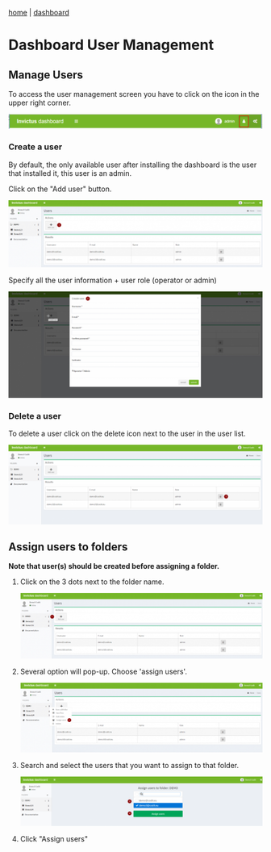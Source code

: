 [home](../README.md) | [dashboard](dashboard.md)

# Dashboard User Management

## Manage Users

To access the user management screen you have to click on the icon in the upper right corner.

![user mgmt](../images/dsb-usericon.png)

### Create a user

By default, the only available user after installing the dashboard is the user that installed it, this user is an admin.

Click on the "Add user" button.

![user mgmt](../images/dsb-useractions.png)

Specify all the user information + user role (operator or admin)

![user mgmt](../images/dsb-usercreate.png)

### Delete a user

To delete a user click on the delete icon next to the user in the user list.

![user mgmt](../images/dsb-userdelete.png)

## Assign users to folders

**Note that user(s) should be created before assigning a folder.**

1. Click on the 3 dots next to the folder name.

   ![folder1](../images/dsb-userfolder1.png)

2. Several option will pop-up. Choose 'assign users'.

   ![folder2](../images/dsb-userfolder2.png)

3. Search and select the users that you want to assign to that folder.

   ![folder3](../images/dsb-userfolder3.png)

4. Click "Assign users"
